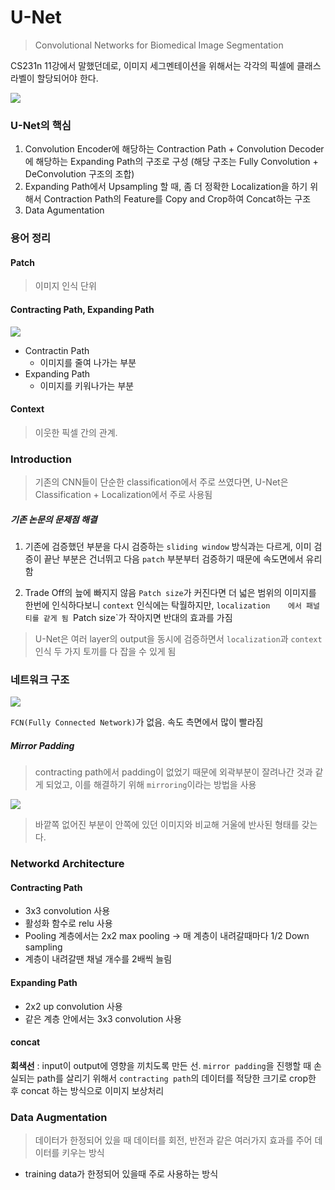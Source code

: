 # U-Net
> Convolutional Networks for Biomedical Image Segmentation

CS231n 11강에서 말했던데로, 이미지 세그멘테이션을 위해서는 각각의 픽셀에  클래스 라벨이 할당되어야 한다.

![](https://postfiles.pstatic.net/MjAxODA4MDZfMjkg/MDAxNTMzNTUxOTUxOTU0.YzYd-ho-1jFLlBmDWRTlnxRjjKlA2XX0wmutkUXARrcg.r_RiV19V9ocbF_9jM_D9kze0TdFf5oWKY7rnZHQYLIUg.PNG.worb1605/image.png?type=w773)
### U-Net의 핵심
1. Convolution Encoder에 해당하는 Contraction Path + Convolution Decoder에 해당하는 Expanding Path의 구조로 구성 (해당 구조는 Fully Convolution + DeConvolution 구조의 조합)
2. Expanding Path에서 Upsampling 할 때, 좀 더 정확한 Localization을 하기 위해서 Contraction Path의 Feature를 Copy and Crop하여 Concat하는 구조
3. Data Agumentation

### 용어 정리
#### Patch
> 이미지 인식 단위

#### Contracting Path, Expanding Path
![](https://postfiles.pstatic.net/MjAxODA4MDZfOSAg/MDAxNTMzNTUyMzUxMjI0.BGLNzpU6JtmP8Jy43qpgLaSzAUWTCdtOiBSkFERltxcg.JZPXg332u0zTZLCv_OM0WYtdrgJQ7QzAba-zcrN1K14g.PNG.worb1605/image.png?type=w773)

* Contractin Path   
  * 이미지를 줄여 나가는 부분
* Expanding Path
  * 이미지를 키워나가는 부분

#### Context
> 이웃한 픽셀 간의 관계.

### Introduction
> 기존의 CNN들이 단순한 classification에서 주로 쓰였다면, U-Net은 Classification + Localization에서 주로 사용됨

##### 기존 논문의 문제점 해결
1. 기존에 검증했던 부분을 다시 검증하는 `sliding window` 방식과는 다르게, 이미 검증이 끝난 부분은 건너뛰고 다음 `patch` 부분부터 검증하기 때문에 속도면에서 유리함

2. Trade Off의 늪에 빠지지 않음
`Patch size`가 커진다면 더 넓은 범위의 이미지를 한번에 인식하다보니 `context` 인식에는 탁월하지만, `localization    에서 패널티를 같게 됨
`Patch size`가 작아지면 반대의 효과를 가짐

> U-Net은 여러 layer의 output을 동시에 검증하면서 `localization`과 `context` 인식 두 가지 토끼를 다 잡을 수 있게 됨

### 네트워크 구조
![](https://postfiles.pstatic.net/MjAxODA4MDZfMjkg/MDAxNTMzNTUxOTUxOTU0.YzYd-ho-1jFLlBmDWRTlnxRjjKlA2XX0wmutkUXARrcg.r_RiV19V9ocbF_9jM_D9kze0TdFf5oWKY7rnZHQYLIUg.PNG.worb1605/image.png?type=w773)

`FCN(Fully Connected Network)`가 없음. 속도 측면에서 많이 빨라짐

##### Mirror Padding
> contracting path에서 padding이 없었기 때문에 외곽부분이 잘려나간 것과 같게 되었고, 이를 해결하기 위해 `mirroring`이라는 방법을 사용

![](https://postfiles.pstatic.net/MjAxODA4MDZfMTk4/MDAxNTMzNTU0MzU2MDQx.qpLw2IrxBmA4cet6gP0YIj2CMJO5KRHSlqSgzbmSwQ8g.RcwcpV96vzLZp2B2OQuXDeN1wYHT-vF8SuUqmXbc6yAg.PNG.worb1605/image.png?type=w773)

> 바깥쪽 없어진 부분이 안쪽에 있던 이미지와 비교해 거울에 반사된 형태를 갖는다.



### Networkd Architecture
#### Contracting Path
* 3x3 convolution 사용
* 활성화 함수로 relu 사용
* Pooling 계층에서는 2x2 max pooling -> 매 계층이 내려갈때마다 1/2 Down sampling
* 계층이 내려갈땐 채널 개수를 2배씩 늘림

#### Expanding Path
* 2x2 up convolution 사용
* 같은 계층 안에서는 3x3 convolution 사용

#### concat
**회색선** : input이 output에 영향을 끼치도록 만든 선.
`mirror padding`을 진행할 때 손실되는 path를 살리기 위해서 `contracting path`의 데이터를 적당한 크기로  crop한 후 concat 하는 방식으로 이미지 보상처리

### Data Augmentation

> 데이터가 한정되어 있을 때 데이터를 회전, 반전과 같은 여러가지 효과를 주어 데이터를 키우는 방식
* training data가  한정되어 있을때 주로 사용하는 방식
  